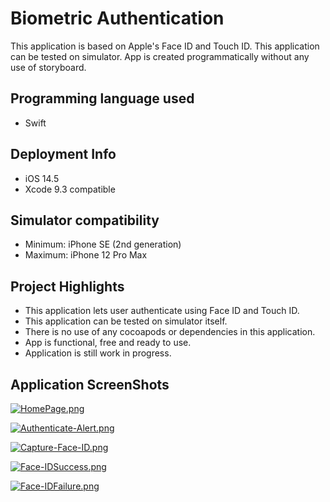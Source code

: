 # Biometric Authentication

This application is based on Apple's Face ID and Touch ID. This application can be tested on simulator. App is created programmatically without any use of storyboard.

## Programming language used
- Swift

## Deployment Info
- iOS 14.5
- Xcode 9.3 compatible

## Simulator compatibility
- Minimum: iPhone SE (2nd generation)
- Maximum: iPhone 12 Pro Max

## Project Highlights
- This application lets user authenticate using Face ID and Touch ID.
- This application can be tested on simulator itself.
- There is no use of any cocoapods or dependencies in this application.
- App is functional, free and ready to use.
- Application is still work in progress.

## Application ScreenShots

[![HomePage.png](https://i.postimg.cc/jjMnTXKr/HomePage.png)](https://postimg.cc/p9nLYKp0)

[![Authenticate-Alert.png](https://i.postimg.cc/Gm1MNkbQ/Authenticate-Alert.png)](https://postimg.cc/XpQcBBGG)

[![Capture-Face-ID.png](https://i.postimg.cc/JnBZM2qB/Capture-Face-ID.png)](https://postimg.cc/5Yb6mpDx)

[![Face-IDSuccess.png](https://i.postimg.cc/FKYJVBwn/Face-IDSuccess.png)](https://postimg.cc/KKyzZJGn)

[![Face-IDFailure.png](https://i.postimg.cc/Yq8GK7Hs/Face-IDFailure.png)](https://postimg.cc/3d4JmPWX)
